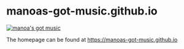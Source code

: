 # manoas-got-music.github.io
[![manoa's got music](https://github.com/manoas-got-music/manoas-source-code/actions/workflows/ci.yml/badge.svg)](https://github.com/manoas-got-music/manoas-source-code/actions/workflows/ci.yml)


The homepage can be found at https://manoas-got-music.github.io
